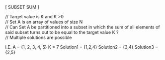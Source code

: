 [ SUBSET SUM ]  

// Target value is K and K >0  
// Set A is an array of values of size N  
// Can Set A be partitioned into a subset in which the sum of all elements of said
   subset turns out to be equal to the target value K ?  
// Multiple solutions are possible  


I.E.
A = {1, 2, 3, 4, 5}
K = 7
Solution1 = {1,2,4}
Solution2 = {3,4}
Solution3 = {2,5}
